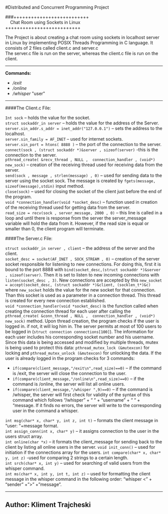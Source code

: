
#Distributed and Concurrent Programming Project

###++++++++++++++++++++++++++   </br> &nbsp;&nbsp;&nbsp;&nbsp;Chat Room using Sockets in Linux &nbsp;&nbsp;&nbsp;&nbsp;</br>   ++++++++++++++++++++++++++

The Project is about creating a chat room using sockets in localhost server in Linux by implementing POSIX Threads Programming in C language. It consists of 2 files called client.c and server.c  
The server.c file is run on the server, whereas the client.c file is run on the client.  

---

__Commands:__
* _/exit_
* _/online_
* _/whisper_ "user" 

---

####The Client.c File:

`Int sock` – holds the value for the socket.  
`struct sockaddr_in server` – holds the value for the address of the Server.  
`server.sin_addr.s_addr = inet_addr("127.0.0.1")` – sets the address to the localhost.  
`server.sin_family = AF_INET` – used for internet sockets.  
`server.sin_port = htons( 8888 )` – the port of the connection to the server.  
`connect(sock , (struct sockaddr *)&server , sizeof(server)` -this is the connection to the server.  
`pthread_create( &recv_thread , NULL ,  connection_handler , (void*) new_sock)` – creation of the receiving thread used for receiving data from the server.  
`send(sock , message , strlen(message) , 0)` – used for sending data to the server using the socket sock. The message is created by `fgets(message, sizeof(message),stdin)` input method.  
`close(sock)` – used for closing the socket of the client just before the end of the program.   
`void *connection_handler(void *socket_desc)` – function used in creation of the receiving thread used for getting data from the server.  
`read_size = recv(sock , server_message, 2000 , 0)` – this line is called in a loop and until there is response from the server the server_message variable will hold the data from it. However, if the read size is equal or smaller than 0, the client program will terminate.  

####The Server.c File:

`struct sockaddr_in server , client` – the address of the server and the client.  
`socket_desc = socket(AF_INET , SOCK_STREAM , 0)` – creation of the server socket responsible for listening to new connections. For doing this, first it is bound to the port 8888 with `bind(socket_desc,(struct sockaddr *)&server , sizeof(server)`. Then it is set to listen to new incoming connections with `listen(socket_desc , 3)`. New connections are accepted by this `new_socket = accept(socket_desc, (struct sockaddr *)&client, (socklen_t*)&c)` where `new_socket` holds the value for the new socket for that connection. Than this socket is used as a parameter in a connection thread. This thread is created for every new connection established.  
`void *connection_handler(void *socket_desc)` is the function called when creating the connection thread for each user after calling the `pthread_create( &conn_thread , NULL ,  connection_handler , (void*) new_sock)` method.
Upon thread creation, the program checks if the user is logged in. if not, it will log him in. The server permits at most of 100 users to be logged in (`struct connection connections[100]`). The information for each user includes his corresponding socket number and his username. Since this data is being accessed and modified by multiple threads, mutex is being used to protect this data: `pthread_mutex_lock (&mutexcon)` for locking and `pthread_mutex_unlock (&mutexcon)` for unlocking the data. If the user is already logged in the program checks for 3 commands:  
* `if(compare(client_message,"/exit\n",read_size)==0)` – if the command is /exit, the server will close the connection to the user.
* `if(compare(client_message,"/online\n",read_size)==0)` – if the command is /online, the server will list all online users.
* `if(compare(client_message,"/whisper ",9)==0)` – if the command is /whisper, the server will first check for validity of the syntax of this command which follows “/whisper” + “ “ + “username” + “ “ + “message. If it finds no errors, the server will write to the corresponding user in the command a whisper.  

`int msg(char* x, char* y, int z, int t)` – formats the client message in “user: “+message format.  
`int assign_conn(int x, char* y)` – it assigns connection to the user in the users struct array.   
`int online(char *x)` – it formats the client_message for sending back to the client by listing all online users in the server. 
`void init_conn()` – used for initiation if the connections array for the users. 
`int compare(char* x, char* y, int z)` -used for comparing 2 strings to a certain length.   
`int srch(char* x, int y)` – used for searching of valid users from the whisper command.  
`int ms(char* x, int y, int t, int z)` – used for formatting the client message in the whisper command in the following order: “whisper <” + “sender” +”>” +”message”.

---

Author: Kliment Trajcheski
---
